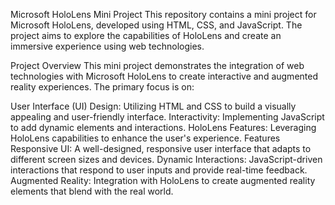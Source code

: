 Microsoft HoloLens Mini Project
This repository contains a mini project for Microsoft HoloLens, developed using HTML, CSS, and JavaScript. The project aims to explore the capabilities of HoloLens and create an immersive experience using web technologies.

Project Overview
This mini project demonstrates the integration of web technologies with Microsoft HoloLens to create interactive and augmented reality experiences. The primary focus is on:

User Interface (UI) Design: Utilizing HTML and CSS to build a visually appealing and user-friendly interface.
Interactivity: Implementing JavaScript to add dynamic elements and interactions.
HoloLens Features: Leveraging HoloLens capabilities to enhance the user's experience.
Features
Responsive UI: A well-designed, responsive user interface that adapts to different screen sizes and devices.
Dynamic Interactions: JavaScript-driven interactions that respond to user inputs and provide real-time feedback.
Augmented Reality: Integration with HoloLens to create augmented reality elements that blend with the real world.
